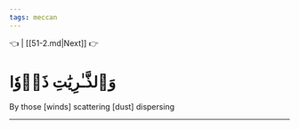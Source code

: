 ```yaml
---
tags: meccan
---
```


👈  | [[51-2.md|Next]] 👉

# وَٱلذَّـٰرِيَٰتِ ذَرۡوٗا

By those [winds] scattering [dust] dispersing

---

